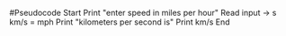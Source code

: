 #Pseudocode
Start
Print "enter speed in miles per hour"
Read input -> s
km/s = mph
Print "kilometers per second is"
Print km/s
End
